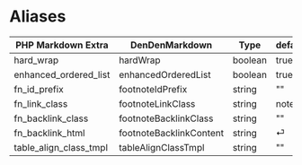 # Aliases

| PHP Markdown Extra | DenDenMarkdown | Type | default |
| --- | --- | --- | --- |
| hard_wrap | hardWrap | boolean | true |
| enhanced_ordered_list | enhancedOrderedList | boolean | true |
| fn_id_prefix | footnoteIdPrefix | string | "" |
| fn_link_class | footnoteLinkClass | string | noteref |
| fn_backlink_class | footnoteBacklinkClass | string | "" |
| fn_backlink_html | footnoteBacklinkContent | string | &#9166; |
| table_align_class_tmpl | tableAlignClassTmpl | string | "" |